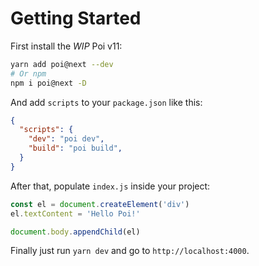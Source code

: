 # Getting Started

First install the *WIP* Poi v11:

```bash
yarn add poi@next --dev
# Or npm
npm i poi@next -D
```

And add `scripts` to your `package.json` like this:

```json
{
  "scripts": {
    "dev": "poi dev",
    "build": "poi build",
  }
}
```

After that, populate `index.js` inside your project:

```js
const el = document.createElement('div')
el.textContent = 'Hello Poi!'

document.body.appendChild(el)
```

Finally just run `yarn dev` and go to `http://localhost:4000`.

